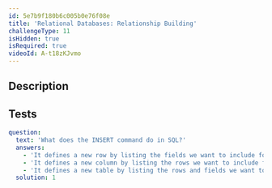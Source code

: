 ```yaml
---
id: 5e7b9f180b6c005b0e76f08e
title: 'Relational Databases: Relationship Building'
challengeType: 11
isHidden: true
isRequired: true
videoId: A-t18zKJvmo
---
```


## Description
<section id='description'>

</section>

## Tests
<section id='tests'>

```yml
question:
  text: 'What does the INSERT command do in SQL?'
  answers:
    - 'It defines a new row by listing the fields we want to include followed by the values we want placed in the new row.'
    - 'It defines a new column by listing the rows we want to include followed by the values we want placed in the new column.'
    - 'It defines a new table by listing the rows and fields we want to include followed by the values that we want placed in the table.'
  solution: 1
```

</section>
